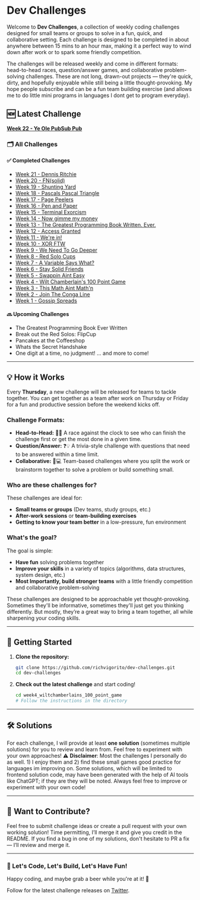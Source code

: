 # Dev Challenges

Welcome to **Dev Challenges**, a collection of weekly coding challenges designed for small teams or groups to solve in a fun, quick, and collaborative setting. Each challenge is designed to be completed in about anywhere between 15 mins to an hour max, making it a perfect way to wind down after work or to spark some friendly competition. 

The challenges will be released weekly and come in different formats: head-to-head races, question/answer games, and collaborative problem-solving challenges. These are not long, drawn-out projects — they're quick, dirty, and hopefully enjoyable while still being a little thought-provoking. My hope people subscribe and can be a fun team building exercise (and allows me to do little mini programs in languages I dont get to program everyday). 

## 🆕 Latest Challenge

**[Week 22 - Ye Ole PubSub Pub](./week22_the_ole_pubsub_pub)**

### 🗂 All Challenges

#### ✅ Completed Challenges
- [Week 21 - Dennis Ritchie](./week21_dennis_ritchie)
- [Week 20 - FN(solid)](./week20_fn_solid)
- [Week 19 - Shunting Yard](./week19_shunting_yard_algo)
- [Week 18 - Pascals Pascal Triangle](./week18_pascals_pascal_triangle)
- [Week 17 - Page Peelers ](./week17_page_peelers)
- [Week 16 - Pen and Paper ](./week16_pen_and_paper)
- [Week 15 - Terminal Exorcism ](./week15_terminal_exorcism)
- [Week 14 - Now gimme my money ](./week14_now_gimme_my_money)
- [Week 13 - The Greatest Programming Book Written. Ever.](./week13_greatest_programming_book_ever_written)
- [Week 12 - Access Granted](./week12_access_granted)
- [Week 11 - We're in!](./week11_we_are_in)
- [Week 10 - XOR FTW](./week10_xor_ftw) 
- [Week 9 - We Need To Go Deeper](./week9_inception)
- [Week 8 - Red Solo Cups](./week8_red_solo_cups)
- [Week 7 - A Variable Says What?](./week7_a_variable_says_what)
- [Week 6 - Stay Solid Friends](./week6_stay_solid_friends)
- [Week 5 - Swappin Aint Easy](./week5_swappin_aint_easy)
- [Week 4 - Wilt Chamberlain's 100 Point Game](./week4_wiltchamberlains_100_point_game)
- [Week 3 - This Math Aint Math'n](./week3_this_math_aint_mathin)
- [Week 2 - Join The Conga Line](./week2_the_conga_line)
- [Week 1 - Gossip Spreads](./week1_gossip_spreads)

#### 🔜 Upcoming Challenges
- The Greatest Programming Book Ever Written
- Break out the Red Solos: FlipCup
- Pancakes at the Coffeeshop
- Whats the Secret Handshake
- One digit at a time, no judgment!
  ... and more to come!

---

## 💡 How it Works
Every **Thursday**, a new challenge will be released for teams to tackle together. You can get together as a team after work on Thursday or Friday for a fun and productive session before the weekend kicks off.

### Challenge Formats:
- **Head-to-Head:** 🏁🔥 A race against the clock to see who can finish the challenge first or get the most done in a given time.
- **Question/Answer:** ❓💡 A trivia-style challenge with questions that need to be answered within a time limit.
- **Collaborative:** 🤝💻 Team-based challenges where you split the work or brainstorm together to solve a problem or build something small.

### Who are these challenges for?
These challenges are ideal for:
- **Small teams or groups** (Dev teams, study groups, etc.)
- **After-work sessions** or **team-building exercises**
- **Getting to know your team better** in a low-pressure, fun environment

### What's the goal?
The goal is simple:
- **Have fun** solving problems together
- **Improve your skills** in a variety of topics (algorithms, data structures, system design, etc.)
- **Most Importantly, build stronger teams** with a little friendly competition and collaborative problem-solving

These challenges are designed to be approachable yet thought-provoking. Sometimes they'll be informative, sometimes they'll just get you thinking differently. But mostly, they’re a great way to bring a team together, all while sharpening your coding skills.

---

## 🚀 Getting Started
1. **Clone the repository:**

    ```bash
    git clone https://github.com/richvigorito/dev-challenges.git
    cd dev-challenges
    ```

2. **Check out the latest challenge** and start coding!

    ```bash
    cd week4_wiltchamberlains_100_point_game
    # Follow the instructions in the directory
    ```

---
## 🛠 Solutions
For each challenge, I will provide at least **one solution** (sometimes multiple solutions) for you to review and learn from. Feel free to experiment with your own approaches!
⚠️ **Disclaimer**: Most the challenges I personally do as well. 1) I enjoy them and 2) find these small games good practice for languages im improving on. Some solutions, which will be limited to frontend solution code, may have been generated with the help of AI tools like ChatGPT; if they are they will be noted.  Always feel free to improve or experiment with your own code!

---
## 📢 Want to Contribute?
Feel free to submit challenge ideas or create a pull request with your own working solution! Time permitting, I’ll merge it and give you credit in the README. If you find a bug in one of my solutions, don't hesitate to PR a fix — I’ll review and merge it. 

---
### 🙌 Let's Code, Let's Build, Let's Have Fun!
Happy coding, and maybe grab a beer while you're at it! 🍻

Follow for the latest challenge releases on [Twitter](https://x.com/hotfixfridays).
